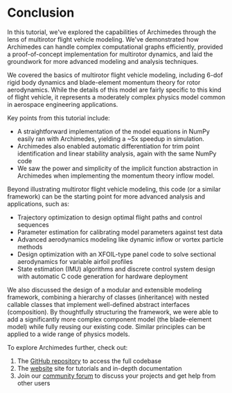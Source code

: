 # Conclusion

In this tutorial, we've explored the capabilities of Archimedes through the lens of multirotor flight vehicle modeling. We've demonstrated how Archimedes can handle complex computational graphs efficiently, provided a proof-of-concept implementation for multirotor dynamics, and laid the groundwork for more advanced modeling and analysis techniques.

We covered the basics of multirotor flight vehicle modeling, including 6-dof rigid body dynamics and blade-element momentum theory for rotor aerodynamics. While the details of this model are fairly specific to this kind of flight vehicle, it represents a moderately complex physics model common in aerospace engineering applications.

Key points from this tutorial include:

* A straightforward implementation of the model equations in NumPy easily ran with Archimedes, yielding a ~5x speedup in simulation.
* Archimedes also enabled automatic differentiation for trim point identification and linear stability analysis, again with the same NumPy code
* We saw the power and simplicity of the implicit function abstraction in Archimedes when implementing the momentum theory inflow model.

Beyond illustrating multirotor flight vehicle modeling, this code (or a similar framework) can be the starting point for more advanced analysis and applications, such as:

* Trajectory optimization to design optimal flight paths and control sequences
* Parameter estimation for calibrating model parameters against test data
* Advanced aerodynamics modeling like dynamic inflow or vortex particle methods
* Design optimization with an XFOIL-type panel code to solve sectional aerodynamics for variable airfoil profiles
* State estimation (IMU) algorithms and discrete control system design with automatic C code generation for hardware deployment

We also discussed the design of a modular and extensible modeling framework, combining a hierarchy of classes (inheritance) with nested callable classes that implement well-defined abstract interfaces (composition). By thoughtfully structuring the framework, we were able to add a significantly more complex component model (the blade-element model) while fully reusing our existing code. Similar principles can be applied to a wide range of physics models.

To explore Archimedes further, check out:

1. The [GitHub repository](https://github.com/pinetreelabs/archimedes) to access the full codebase
2. The [website](https://archimedes.sh/docs) site for tutorials and in-depth documentation
3. Join our [community forum](https://github.com/pinetreelabs/archimedes/discussions) to discuss your projects and get help from other users